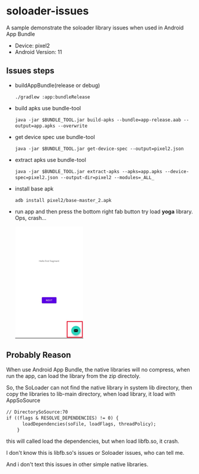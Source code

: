 # soloader-issues
A sample demonstrate the soloader library issues when used in Android App Bundle

* Device: pixel2
* Android Version: 11

## Issues steps

* buildAppBundle(release or debug)

  ```
  ./gradlew :app:bundleRelease
  ```

* build apks use bundle-tool

  ```
  java -jar $BUNDLE_TOOL.jar build-apks --bundle=app-release.aab --output=app.apks --overwrite
  ```

* get device spec  use bundle-tool

  ```
  java -jar $BUNDLE_TOOL.jar get-device-spec --output=pixel2.json
  ```

  

* extract apks use bundle-tool

  ```
  java -jar $BUNDLE_TOOL.jar extract-apks --apks=app.apks --device-spec=pixel2.json --output-dir=pixel2 --modules=_ALL_
  ```

* install base apk

  ```
  adb install pixel2/base-master_2.apk
  ```

* run app and then press the bottom right fab button try load **yoga** library. Ops, crash...

  <img src="./screenshot/1631850290379.jpg" alt="1631850290379" style="zoom:50%;" /> 

## Probably Reason

When use Android App Bundle, the native libraries will no compress, when run the app, can load the library from the zip directoly.

So, the SoLoader can not find the native library in system lib directory, then copy the libraries to lib-main directory, when load library, it load with AppSoSource

```
// DirectorySoSource:70
if ((flags & RESOLVE_DEPENDENCIES) != 0) {
      loadDependencies(soFile, loadFlags, threadPolicy);
    }
```

this will called load the dependencies, but when load libfb.so, it crash.

I don't know this is libfb.so's issues or Soloader issues, who can tell me.

And i don't text this issues in other simple native libraries.

